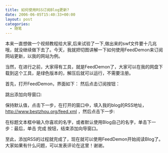 ```yaml
---
title: 如何使用RSS订阅Blog更新?
date: 2006-06-05T15:40:33+00:00
layout: post
categories:
  - 随笔
---
```


本来一直想做一个视频教程给大家,后来试验了一下,做出来的swf文件要十几兆哦，就没继续做下去了。今天，我就把切图讲解一下如何使用FeedDemon来订阅网站更新，以我的网站为例。

当然，在进行之前，大家得有工具，就是FeedDemon了，大家可以在我的网盘下载到这个工具，是绿色版本的，解压后就可以运行，不需要注册。

首先，打开FeedDemon，界面如下： 然后点击订阅按钮：

跳出添加向导窗口:

保持默认值，点击下一步，在打开的窗口中，填入我的blog的RSS地址， <http://www.bestzhou.org/feed.xml> ，然后点击下一步:

在标题文本框中输入你喜欢的名字，或者默认使用Blog自己的名字，单击下一步：最后，单击 完成 按钮，结束添加向导窗口。

至此，添加RSS的过程就完成了，现在就可以使用FeedDemon开始阅读Blog了。大家如果有什么问题，可以发表评论在这里！谢谢。